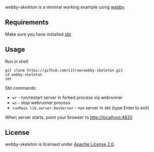 _webby-skeleton_ is a minimal working example using [webby].

## Requirements

Make sure you have installed [sbt].

## Usage

Run in shell

```shell
git clone https://github.com/citrum/webby-skeleton.git
cd webby-skeleton
sbt
```

Sbt commands:

* `wr` - run/restart server in forked process via webrunner
* `ws` - stop webrunner process
* `runMain lib.server.DevServer` - run server in sbt (type Enter to exit)

When server starts, point your browser to [http://localhost:4820](http://localhost:4820)

## License

_webby-skeleton_ is licensed under [Apache License 2.0].

  [webby]: https://github.com/citrum/webby
  [sbt]: https://www.scala-sbt.org/
  [Apache License 2.0]: http://www.apache.org/licenses/LICENSE-2.0
